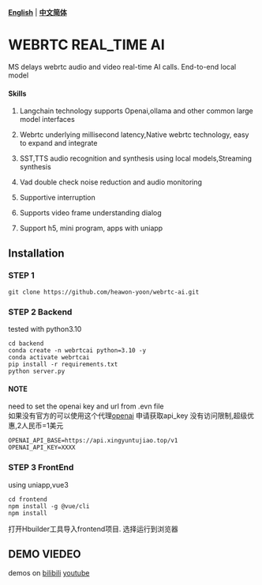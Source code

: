 [**English**](./README.md) | [**中文简体**](./README_zh.md)

# WEBRTC REAL_TIME AI

MS delays webrtc audio and video real-time AI calls.
End-to-end local model

#### Skills


1. Langchain technology supports Openai,ollama and other common large model interfaces

2. Webrtc underlying millisecond latency,Native webrtc technology, easy to expand and integrate

3. SST,TTS audio recognition and synthesis using local models,Streaming synthesis

4. Vad double check noise reduction and audio monitoring

5. Supportive interruption

6. Supports video frame understanding dialog

7. Support h5, mini program, apps with uniapp



## Installation
### STEP 1
```
git clone https://github.com/heawon-yoon/webrtc-ai.git
```

### STEP 2 Backend
tested with python3.10

```
cd backend
conda create -n webrtcai python=3.10 -y
conda activate webrtcai
pip install -r requirements.txt
python server.py
```
#### NOTE 
need to set the openai key and url from .evn file
<br/>如果没有官方的可以使用这个代理[openai](https://api.xingyuntujiao.top) 申请获取api_key
  没有访问限制,超级优惠,2人民币=1美元
```
OPENAI_API_BASE=https://api.xingyuntujiao.top/v1
OPENAI_API_KEY=XXXX
```


### STEP 3 FrontEnd
using uniapp,vue3
```
cd frontend
npm install -g @vue/cli
npm install
```

打开Hbuilder工具导入frontend项目.
选择运行到浏览器



## DEMO VIEDEO
demos on [bilibili](https://www.bilibili.com/video/BV1fjy6Y8ECM)   [youtube](https://www.bilibili.com/video/BV1bN41137UA/?vd_source=5afbd824d0483e6ab60779ed3faa4535)
